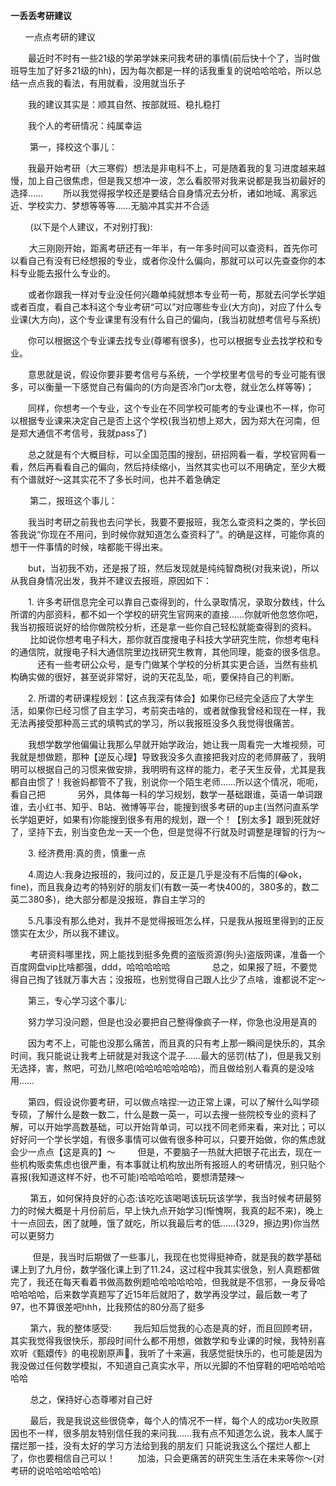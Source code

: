 ﻿**一丢丢考研建议**

`　　`一点点考研的建议　　最近时不时有一些21级的学弟学妹来问我考研的事情(前后快十个了，当时做班导生加了好多21级的hh)，因为每次都是一样的话我重复的说哈哈哈哈，所以总结一点点我的看法，有用就看，没用就当乐子　　我的建议其实是：顺其自然、按部就班、稳扎稳打　　我个人的考研情况：纯属幸运

`　　`第一，择校这个事儿：　　我最开始考研（大三寒假）想法是非电科不上，可是随着我的复习进度越来越慢，加上自己很焦虑，但是我又想冲一波，怎么看胶带对我来说都是我当初最好的选择……　　所以我觉得报学校还是要结合自身情况去分析，诸如地域、离家远近、学校实力、梦想等等等……无脑冲其实并不合适        (以下是个人建议，不对别打我):    　大三刚刚开始，距离考研还有一年半，有一年多时间可以查资料，首先你可以看自己有没有已经想报的专业，或者你没什么偏向，那就可以可以先查查你的本科专业能去报什么专业的。　　或者你跟我一样对专业没任何兴趣单纯就想本专业苟一苟，那就去问学长学姐或者百度，看自己本科这个专业考研“可以”对应哪些专业(大方向)，对应了什么专业课(大方向)，这个专业课里有没有什么自己的偏向，(我当初就想考信号与系统)　　你可以根据这个专业课去找专业(尊嘟有很多)，也可以根据专业去找学校和专业。　　意思就是说，假设你要非要考信号与系统，一个学校里考信号的专业可能有很多，可以衡量一下感觉自己有偏向的(方向是否冷门or太卷，就业怎么样等等)；　　同样，你想考一个专业，这个专业在不同学校可能考的专业课也不一样，你可以根据专业课来决定自己是否上这个学校(我当初想上郑大，因为郑大在河南，但是郑大通信不考信号，我就pass了)　　总之就是有个大概目标，可以全国范围的搜刮，研招网看一看，学校官网看一看，然后再看看自己的偏向，然后持续缩小，当然其实也可以不用确定，至少大概有个谱就好～这其实花不了多长时间，也并不着急确定

`　　`第二，报班这个事儿：　　我当时考研之前我也去问学长，我要不要报班，我怎么查资料之类的，学长回答我说“你现在不用问，到时候你就知道怎么查资料了”。的确是这样，可能你真的想干一件事情的时候，啥都能干得出来。　　but，当初我不劝，还是报了班，然后发现就是纯纯智商税(对我来说)，所以从我自身情况出发，我并不建议去报班，原因如下：　　1. 许多考研信息完全可以靠自己查得到的，什么录取情况，录取分数线，什么所谓的内部资料，都不如一个学校的研究生官网来的直接……你就听他忽悠你吧，我当初报班说好的给你做院校分析，还是拿一些你自己轻松就能查得到的资料。        比如说你想考电子科大，那你就百度搜电子科技大学研究生院，你想考电科的通信院，就搜电子科大通信院里边找研究生教育，其他同理，能查的很多信息。           还有一些考研公众号，是专门做某个学校的分析其实更合适，当然有些机构确实做的很好，甚至说非常好，说的天花乱坠，呃，要保持自己的判断。　　2. 所谓的考研课程规划：【这点我深有体会】如果你已经完全适应了大学生活，如果你已经习惯了自主学习，考前突击啥的，或者就像我曾经和现在一样，我无法再接受那种高三式的填鸭式的学习，所以我报班没多久我觉得很痛苦。　　我想学数学他偏偏让我那么早就开始学政治，她让我一周看完一大堆视频，可我就是想做题，那种【逆反心理】导致我没多久直接把我对应的老师屏蔽了，我明明可以根据自己的习惯来做安排，我明明有这样的能力，老子天生反骨，尤其是我都自由惯了！我爸妈都管不了我，别说你一个陌生老师……所以这个情况，呃呃，看自己把            另外，具体每一科的学习规划，数学一基础跟谁，英语一单词跟谁，去小红书、知乎、B站、微博等平台，能搜到很多考研的up主(当然问直系学长学姐更好，如果有)你能搜到很多有用的规划，跟一个！【别太多】跟到死就好了，坚持下去，别当变色龙一天一个色，但是觉得不行就及时调整是理智的行为～　　3. 经济费用:真的贵，慎重一点　　4.周边人:我身边报班的，我问过的，反正是几乎是没有不后悔的(😂ok，fine)，而且我身边考的特别好的朋友们(有数一英一考快400的，380多的，数二英二380多)，绝大部分都是没报班，靠自主学习的　　5.凡事没有那么绝对，我并不是觉得报班怎么样，只是我从报班里得到的正反馈实在太少，所以我不建议。        考研资料哪里找，网上能找到挺多免费的盗版资源(狗头)盗版网课，准备一个百度网盘vip比啥都强，ddd，哈哈哈哈哈                总之，如果报了班，不要觉得自己掏了钱就万事大吉；没报班，也别觉得自己跟人比少了点啥，谁都说不定～　　第三，专心学习这个事儿:　　努力学习没问题，但是也没必要把自己整得像疯子一样，你急也没用是真的　　因为考不上，可能也没那么痛苦，而且真的只有考上那一瞬间是快乐的，其余时间，我只能说让我考上研就是对我这个混子……最大的惩罚(枯了)，但是我又别无选择，害，熬吧，可劲儿熬吧(哈哈哈哈哈哈哈)，而且做给别人看真的是没啥用……　　第四，假设说你要考研，可以做点啥捏:一边正常上课，可以了解什么叫学硕专硕，了解什么是数一数二，什么是数一英一，可以去搜一些院校专业的资料了解，可以开始学高数基础，可以开始背单词，可以找不同老师来看，来对比；可以好好问一个学长学姐，有很多事情可以做有很多种可以，只要开始做，你的焦虑就会少一点点【这是真的】～        但是，不要脑子一热就大把银子花出去，现在一些机构贩卖焦虑也很严重，有本事就让机构放出所有报班人的考研情况，别只贴个喜报(我知道这样不好，也不可能)哈哈哈哈哈，要想清楚辣～        第五，如何保持良好的心态:该吃吃该喝喝该玩玩该学学，我当时候考研最努力的时候大概是十月份前后，早上快九点开始学习(惭愧啊，我真的起不来)，晚上十一点回去，困了就睡，饿了就吃，所以我最后考的低……(329，擦边男)你当然可以更努力         但是，我当时后期做了一些事儿，我现在也觉得挺神奇，就是我的数学基础课上到了九月份，数学强化课上到了11.24，这过程中我其实很急，别人真题都做完了，我还在每天看着书做高数例题哈哈哈哈哈哈，但我就是不信邪，一身反骨哈哈哈哈哈，后来数学真题写了近15年后就阳了，数学再没学过，最后数一考了97，也不算很差吧hhh，比我预估的80分高了挺多        第六，我的整体感受:        我后知后觉我的心态是真的好，而且回顾考研，其实我觉得我很快乐，那段时间什么都不用想，做数学和专业课的时候，我特别喜欢听《甄嬛传》的电视剧原声🌚，我听了十来遍，我感觉挺快乐的，也可能是因为我没做过任何数学模拟，不知道自己真实水平，所以光脚的不怕穿鞋的吧哈哈哈哈哈哈        总之，保持好心态尊嘟对自己好        最后，我是我说这些很侥幸，每个人的情况不一样，每个人的成功or失败原因也不一样，很多朋友特别信任我的来问我……我有点不知道怎么说，我本人属于摆烂那一挂，没有太好的学习方法给到我的朋友们只能说我这么个摆烂人都上了，你也要相信自己可以！        加油，只会更痛苦的研究生生活在未来等你～(对考研的说哈哈哈哈哈哈)

